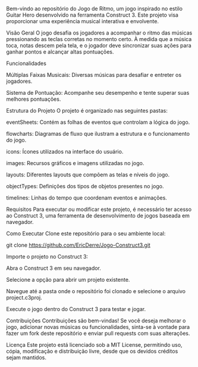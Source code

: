 Bem-vindo ao repositório do Jogo de Ritmo, um jogo inspirado no estilo Guitar Hero desenvolvido na ferramenta Construct 3. Este projeto visa proporcionar uma experiência musical interativa e envolvente.

Visão Geral
O jogo desafia os jogadores a acompanhar o ritmo das músicas pressionando as teclas corretas no momento certo. À medida que a música toca, notas descem pela tela, e o jogador deve sincronizar suas ações para ganhar pontos e alcançar altas pontuações.

Funcionalidades

Múltiplas Faixas Musicais: Diversas músicas para desafiar e entreter os jogadores.

Sistema de Pontuação: Acompanhe seu desempenho e tente superar suas melhores pontuações.

Estrutura do Projeto
O projeto é organizado nas seguintes pastas:

eventSheets: Contém as folhas de eventos que controlam a lógica do jogo.

flowcharts: Diagramas de fluxo que ilustram a estrutura e o funcionamento do jogo.

icons: Ícones utilizados na interface do usuário.

images: Recursos gráficos e imagens utilizadas no jogo.

layouts: Diferentes layouts que compõem as telas e níveis do jogo.

objectTypes: Definições dos tipos de objetos presentes no jogo.

timelines: Linhas do tempo que coordenam eventos e animações.

Requisitos
Para executar ou modificar este projeto, é necessário ter acesso ao Construct 3, uma ferramenta de desenvolvimento de jogos baseada em navegador.

Como Executar
Clone este repositório para o seu ambiente local:

git clone https://github.com/EricDerre/Jogo-Construct3.git

Importe o projeto no Construct 3:

Abra o Construct 3 em seu navegador.

Selecione a opção para abrir um projeto existente.

Navegue até a pasta onde o repositório foi clonado e selecione o arquivo project.c3proj.

Execute o jogo dentro do Construct 3 para testar e jogar.

Contribuições
Contribuições são bem-vindas! Se você deseja melhorar o jogo, adicionar novas músicas ou funcionalidades, sinta-se à vontade para fazer um fork deste repositório e enviar pull requests com suas alterações.

Licença
Este projeto está licenciado sob a MIT License, permitindo uso, cópia, modificação e distribuição livre, desde que os devidos créditos sejam mantidos.


